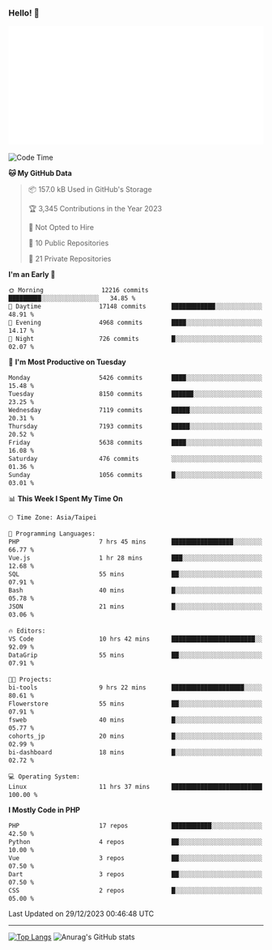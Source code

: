 ### Hello! 👋

![Metrics](/metrics.classic.svg)

<!--START_SECTION:waka-->
![Code Time](http://img.shields.io/badge/Code%20Time-981%20hrs%2039%20mins-blue)

**🐱 My GitHub Data** 

> 📦 157.0 kB Used in GitHub's Storage 
 > 
> 🏆 3,345 Contributions in the Year 2023
 > 
> 🚫 Not Opted to Hire
 > 
> 📜 10 Public Repositories 
 > 
> 🔑 21 Private Repositories 
 > 
**I'm an Early 🐤** 

```text
🌞 Morning                12216 commits       █████████░░░░░░░░░░░░░░░░   34.85 % 
🌆 Daytime                17148 commits       ████████████░░░░░░░░░░░░░   48.91 % 
🌃 Evening                4968 commits        ████░░░░░░░░░░░░░░░░░░░░░   14.17 % 
🌙 Night                  726 commits         █░░░░░░░░░░░░░░░░░░░░░░░░   02.07 % 
```
📅 **I'm Most Productive on Tuesday** 

```text
Monday                   5426 commits        ████░░░░░░░░░░░░░░░░░░░░░   15.48 % 
Tuesday                  8150 commits        ██████░░░░░░░░░░░░░░░░░░░   23.25 % 
Wednesday                7119 commits        █████░░░░░░░░░░░░░░░░░░░░   20.31 % 
Thursday                 7193 commits        █████░░░░░░░░░░░░░░░░░░░░   20.52 % 
Friday                   5638 commits        ████░░░░░░░░░░░░░░░░░░░░░   16.08 % 
Saturday                 476 commits         ░░░░░░░░░░░░░░░░░░░░░░░░░   01.36 % 
Sunday                   1056 commits        █░░░░░░░░░░░░░░░░░░░░░░░░   03.01 % 
```


📊 **This Week I Spent My Time On** 

```text
🕑︎ Time Zone: Asia/Taipei

💬 Programming Languages: 
PHP                      7 hrs 45 mins       █████████████████░░░░░░░░   66.77 % 
Vue.js                   1 hr 28 mins        ███░░░░░░░░░░░░░░░░░░░░░░   12.68 % 
SQL                      55 mins             ██░░░░░░░░░░░░░░░░░░░░░░░   07.91 % 
Bash                     40 mins             █░░░░░░░░░░░░░░░░░░░░░░░░   05.78 % 
JSON                     21 mins             █░░░░░░░░░░░░░░░░░░░░░░░░   03.06 % 

🔥 Editors: 
VS Code                  10 hrs 42 mins      ███████████████████████░░   92.09 % 
DataGrip                 55 mins             ██░░░░░░░░░░░░░░░░░░░░░░░   07.91 % 

🐱‍💻 Projects: 
bi-tools                 9 hrs 22 mins       ████████████████████░░░░░   80.61 % 
Flowerstore              55 mins             ██░░░░░░░░░░░░░░░░░░░░░░░   07.91 % 
fsweb                    40 mins             █░░░░░░░░░░░░░░░░░░░░░░░░   05.77 % 
cohorts_jp               20 mins             █░░░░░░░░░░░░░░░░░░░░░░░░   02.99 % 
bi-dashboard             18 mins             █░░░░░░░░░░░░░░░░░░░░░░░░   02.72 % 

💻 Operating System: 
Linux                    11 hrs 37 mins      █████████████████████████   100.00 % 
```

**I Mostly Code in PHP** 

```text
PHP                      17 repos            ███████████░░░░░░░░░░░░░░   42.50 % 
Python                   4 repos             ██░░░░░░░░░░░░░░░░░░░░░░░   10.00 % 
Vue                      3 repos             ██░░░░░░░░░░░░░░░░░░░░░░░   07.50 % 
Dart                     3 repos             ██░░░░░░░░░░░░░░░░░░░░░░░   07.50 % 
CSS                      2 repos             █░░░░░░░░░░░░░░░░░░░░░░░░   05.00 % 
```




 Last Updated on 29/12/2023 00:46:48 UTC
<!--END_SECTION:waka-->

<hr>

<span style="display:inline-block">[![Top Langs](https://github-readme-stats.vercel.app/api/top-langs/?username=maureendadap&layout=compact&theme=transparent)](https://github.com/anuraghazra/github-readme-stats)</span>
<span style="display:inline-block">![Anurag's GitHub stats](https://github-readme-stats.vercel.app/api?username=maureendadap&show_icons=true&theme=transparent&count_private=true)</span>

<!--
**MaureenDadap/maureendadap** is a ✨ _special_ ✨ repository because its `README.md` (this file) appears on your GitHub profile.

Here are some ideas to get you started:

- 🔭 I’m currently working on ...
- 🌱 I’m currently learning ...
- 👯 I’m looking to collaborate on ...
- 🤔 I’m looking for help with ...
- 💬 Ask me about ...
- 📫 How to reach me: ...
- 😄 Pronouns: ...
- ⚡ Fun fact: ...
-->
